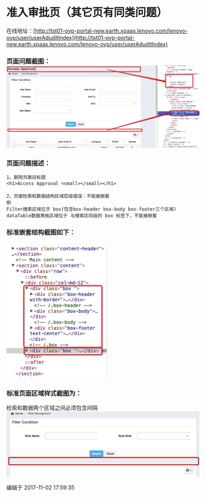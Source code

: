 # 准入审批页（其它页有同类问题）

在线地址：[http://tst01-ovp-portal-new.earth.xpaas.lenovo.com/lenovo-ovp/user/userAduditIndex](http://tst01-ovp-portal-new.earth.xpaas.lenovo.com/lenovo-ovp/user/userAduditIndex)

### 页面问题截图：![](/assets/Snip20171102_22.png)

### 页面问题描述：

```
1，删除页面旧标题
<h1>Access Approval <small></small></h1>

2，页面检索和数据结构区域层级错误：不能被嵌套
即
Filter搜索区域位于 box(包含box-header box-body box-footer三个区域)
dataTable数据表格区域位于 与搜索区同级的 box 标签下，不能被嵌套
```

### 标准嵌套结构截图如下：

### ![](/assets/Snip20171102_23.png)

### 标准页面区域样式截图为：

检索和数据两个区域之间必须包含间隔![](/assets/Snip20171102_24.png)

编辑于 2017-11-02 17:59:35

